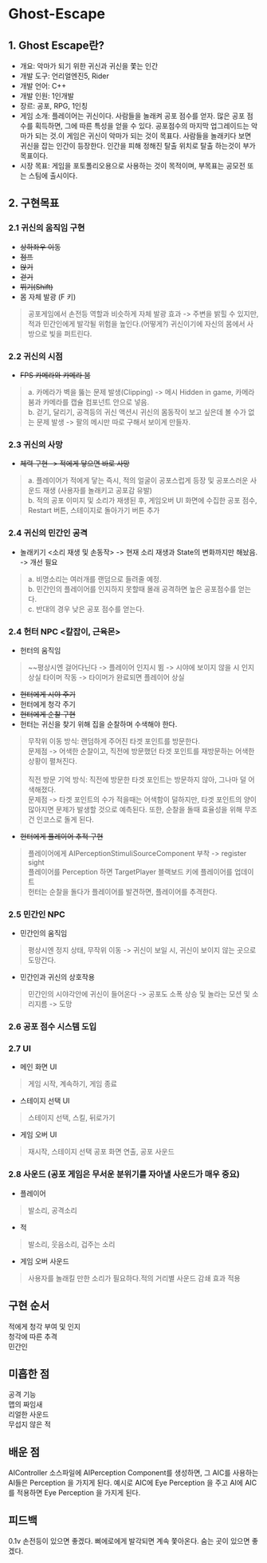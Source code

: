  # Ghost-Escape

## 1. Ghost Escape란?
- 개요: 악마가 되기 위한 귀신과 귀신을 쫓는 인간
- 개발 도구: 언리얼엔진5, Rider
- 개발 언어: C++
- 개발 인원: 1인개발
- 장르: 공포, RPG, 1인칭
- 게임 소개: 플레이어는 귀신이다. 사람들을 놀래켜 공포 점수를 얻자. 많은 공포 점수를 획득하면, 그에 따른 특성을 얻을 수 있다. 공포점수의 마지막 업그레이드는 악마가 되는 것.이 게임은 귀신이 악마가 되는 것이 목표다. 사람들을 놀래키다 보면 귀신을 잡는 인간이 등장한다. 인간을 피해 정해진 탈출 위치로 탈출 하는것이 부가 목표이다.
- 시장 목표: 게임을 포토폴리오용으로 사용하는 것이 목적이며, 부목표는 공모전 또는 스팀에 출시이다.

## 2. 구현목표
### 2.1 귀신의 움직임 구현 
 - ~~상하좌우 이동~~
 - ~~점프~~
 - ~~앉기~~
 - ~~걷기~~
 - ~~뛰기(Shift)~~
 - 몸 자체 발광 (F 키)
 > 공포게임에서 손전등 역할과 비슷하게 자체 발광 효과 -> 주변을 밝힐 수 있지만, 적과 민간인에게 발각될 위험을 높인다.(어떻게?)
 > 귀신이기에 자신의 몸에서 사방으로 빛을 퍼트린다.
 
 ### 2.2 귀신의 시점
 - ~~FPS 카메라와 카메라 붐~~ 
 > a. 카메라가 벽을 뚫는 문제 발생(Clipping) -> 메시 Hidden in game, 카메라 붐과 카메라를 캡슐 컴포넌트 안으로 넣음.<br>
 > b. 걷기, 달리기, 공격등의 귀신 액션시 귀신의 몸동작이 보고 싶은데 볼 수가 없는 문제 발생 -> 팔의 메시만 따로 구해서 보이게 만들자.<br>
 
 ### 2.3 귀신의 사망
 - ~~체력 구현 -> 적에게 닿으면 바로 사망~~
 > a. 플레이어가 적에게 닿는 즉시, 적의 얼굴이 공포스럽게 등장 및 공포스러운 사운드 재생 (사용자를 놀래키고 공포감 유발)<br>
 > b. 적의 공포 이미지 및 소리가 재생된 후, 게임오버 UI 화면에 수집한 공포 점수, Restart 버튼, 스테이지로 돌아가기 버튼 추가 
 
 ### 2.4 귀신의 민간인 공격
 - 놀래키기 <소리 재생 및 손동작> -> 현재 소리 재생과 State의 변화까지만 해놨음. -> 개선 필요
 > a. 비명소리는 여러개를 랜덤으로 들려줄 예정. <br>
 > b. 민간인의 플레이어를 인지하지 못할때 몰래 공격하면 높은 공포점수를 얻는다. <br>
 > c. 반대의 경우 낮은 공포 점수를 얻는다. <br>


### 2.4 헌터 NPC  <칼잡이, 근육몬>
  - 헌터의 움직임 
  > ~~평상시엔 걸어다닌다 -> 플레이어 인지시 뜀 -> 시야에 보이지 않을 시 인지 상실 타이머 작동 -> 타이머가 완료되면 플레이어 상실 <br>
  - ~~헌터에게 시야 주기~~
  - 헌터에게 청각 주기
  - ~~헌터에게 순찰 구현~~
  - 헌터는 귀신을 찾기 위해 집을 순찰하며 수색해야 한다. <br>
   >  무작위 이동 방식: 랜덤하게 주어진 타겟 포인트를 방문한다. <br>문제점 -> 어색한 순찰이고, 직전에 방문했던 타겟 포인트를 재방문하는 어색한 상황이 펼쳐진다.<br><br>
   >  직전 방문 기억 방식: 직전에 방문한 타겟 포인트는 방문하지 않아, 그나마 덜 어색해졌다. <br>문제점 -> 타겟 포인트의 수가 적을때는 어색함이 덜하지만, 타겟 포인트의 양이 많아지면 문제가 발생할 것으로 예측된다. 또한, 순찰을 돌때 효율성을 위해 무조건 인코스로 돌게 된다.
   
  - ~~헌터에게 플레이어 추적 구현~~
  > 플레이어에게 AIPerceptionStimuliSourceComponent 부착 -> register sight <br>
  > 플레이어를 Perception 하면 TargetPlayer 블랙보드 키에 플레이어를 업데이트 <br>
  > 헌터는 순찰을 돌다가 플레이어를 발견하면, 플레이어를 추격한다. <br>
  
### 2.5 민간인 NPC
 - 민간인의 움직임
 > 평상시엔 정지 상태, 무작위 이동 -> 귀신이 보일 시, 귀신이 보이지 않는 곳으로 도망간다.
 - 민간인과 귀신의 상호작용
 > 민간인의 시야각안에 귀신이 들어온다 -> 공포도 소폭 상승 및 놀라는 모션 및 소리지름 -> 도망
 

### 2.6 공포 점수 시스템 도입

### 2.7 UI
- 메인 화면 UI
 > 게임 시작, 계속하기, 게임 종료 
- 스테이지 선택 UI
 > 스테이지 선택, 스킬, 뒤로가기
- 게임 오버 UI
 > 재시작, 스테이지 선택
 > 공포 화면 연출, 공포 사운드
 
### 2.8 사운드 (공포 게임은 무서운 분위기를 자아낼 사운드가 매우 중요)
- 플레이어
> 발소리, 공격소리
- 적
> 발소리, 웃음소리, 겁주는 소리
- 게임 오버 사운드
> 사용자를 놀래킬 만한 소리가 필요하다.적의 거리별 사운드 감쇄 효과 적용




## 구현 순서
적에게 청각 부여 및 인지<br>
청각에 따른 추격<br>
민간인 <br>


## 미흡한 점 
공격 기능<br>
맵의 짜임새 <br>
리얼한 사운드<br>
무섭지 않은 적 <br>

## 배운 점
AIController 소스파일에 AIPerception Component를 생성하면, 그 AIC를 사용하는 AI들은 Perception 을 가지게 된다. 예시로 AIC에 Eye Perception 을 주고 AI에 AIC를 적용하면 Eye Perception 을 가지게 된다.

## 피드백
0.1v
손전등이 있으면 좋겠다.
삐에로에게 발각되면 계속 쫓아온다. 숨는 곳이 있으면 좋겠다.






